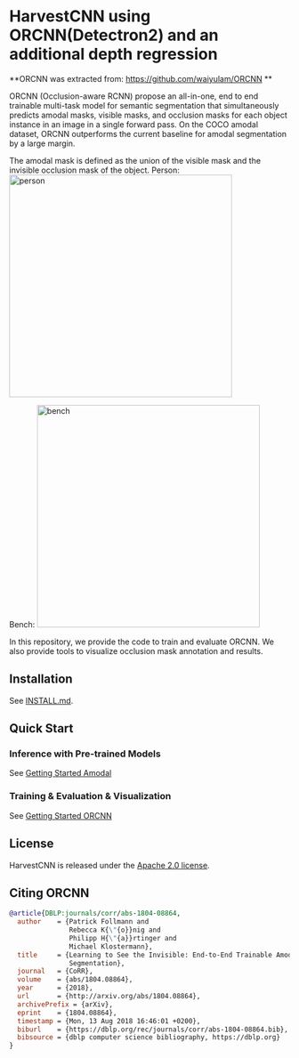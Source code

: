 # HarvestCNN using ORCNN(Detectron2) and an additional depth regression
**ORCNN was extracted from: https://github.com/waiyulam/ORCNN **

ORCNN (Occlusion-aware RCNN) propose an all-in-one, end to end trainable multi-task
model for semantic segmentation that simultaneously predicts amodal masks,
visible masks, and occlusion masks for each object instance in an image in a
single forward pass. On the COCO amodal dataset, ORCNN outperforms the current
baseline for amodal segmentation by a large margin.

The amodal mask is defined as the union of the visible mask and the invisible
occlusion mask of the object.
Person:
<img src="https://github.com/waiyulam/ORCNN/blob/master/Results/amodal_mask/Person.png" alt="person" width="400"/>


Bench: 
<img src="https://github.com/waiyulam/ORCNN/blob/master/Results/amodal_mask/bench.png" alt="bench" width="400"/>

In this repository, we provide the code to train and evaluate ORCNN. We also
provide tools to visualize occlusion mask annotation and results.

## Installation

See [INSTALL.md](INSTALL.md).

## Quick Start
### Inference with Pre-trained Models
See [Getting Started Amodal](https://github.com/waiyulam/ORCNN/blob/master/Amodal_demo.ipynb)
### Training & Evaluation & Visualization
See [Getting Started ORCNN](https://github.com/waiyulam/ORCNN/blob/master/ORCNN%20Training.ipynb)

## License

HarvestCNN is released under the [Apache 2.0 license](LICENSE).

## Citing ORCNN

```BibTeX
@article{DBLP:journals/corr/abs-1804-08864,
  author    = {Patrick Follmann and
               Rebecca K{\"{o}}nig and
               Philipp H{\"{a}}rtinger and
               Michael Klostermann},
  title     = {Learning to See the Invisible: End-to-End Trainable Amodal Instance
               Segmentation},
  journal   = {CoRR},
  volume    = {abs/1804.08864},
  year      = {2018},
  url       = {http://arxiv.org/abs/1804.08864},
  archivePrefix = {arXiv},
  eprint    = {1804.08864},
  timestamp = {Mon, 13 Aug 2018 16:46:01 +0200},
  biburl    = {https://dblp.org/rec/journals/corr/abs-1804-08864.bib},
  bibsource = {dblp computer science bibliography, https://dblp.org}
}
```
